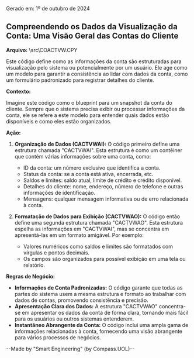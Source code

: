 Gerado em: 1º de outubro de 2024

##  Compreendendo os Dados da Visualização da Conta: Uma Visão Geral das Contas do Cliente

**Arquivo:**  \src\COACTVW.CPY

Este código define como as informações da conta são estruturadas para visualização pelo sistema ou potencialmente por um usuário. Ele age como um modelo para garantir a consistência ao lidar com dados da conta, como um formulário padronizado para registrar detalhes do cliente.

**Contexto:**

Imagine este código como o blueprint para um snapshot da conta do cliente. Sempre que o sistema precisa exibir ou processar informações da conta, ele se refere a este modelo para entender quais dados estão disponíveis e como eles estão organizados.

**Ação:**

1.  **Organização de Dados (CACTVWAI):** O código primeiro define uma estrutura chamada "CACTVWAI". Esta estrutura é como um contêiner que contém várias informações sobre uma conta, como:
    *   ID da conta: um número exclusivo que identifica a conta.
    *   Status da conta: se a conta está ativa, encerrada, etc.
    *   Saldos e limites: saldo atual, limite de crédito e crédito disponível.
    *   Detalhes do cliente: nome, endereço, número de telefone e outras informações de identificação.
    *   Mensagens: qualquer mensagem informativa ou de erro relacionada à conta.

2.  **Formatação de Dados para Exibição (CACTVWAO):** O código então define uma segunda estrutura chamada "CACTVWAO". Esta estrutura espelha as informações em "CACTVWAI", mas se concentra em apresentá-las em um formato amigável. Por exemplo:
    *   Valores numéricos como saldos e limites são formatados com vírgulas e pontos decimais.
    *   Os campos são organizados para possível exibição em uma tela ou relatório.

**Regras de Negócio:**

*   **Informações de Conta Padronizadas:** O código garante que todas as partes do sistema usem a mesma estrutura e formato ao trabalhar com dados de contas, promovendo consistência e precisão.
*   **Apresentação Clara dos Dados:** A estrutura "CACTVWAO" concentra-se em apresentar os dados da conta de forma clara, tornando mais fácil para os usuários ou outros sistemas entenderem.
*   **Instantâneo Abrangente da Conta:** O código inclui uma ampla gama de informações relacionadas à conta, fornecendo uma visão abrangente para vários processos de negócios.

--Made by "Smart Engineering" (by Compass.UOL)--